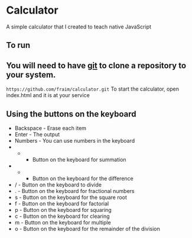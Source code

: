 # Calculator

A simple calculator that I created to teach native JavaScript

## To run

You will need to have [git](https://git-scm.com/) to clone a repository to your system.
--------------------------------------------------------------------
`https://github.com/fraim/calculator.git`
To start the calculator, open index.html and it is at your service

## Using the buttons on the keyboard

* Backspace - Erase each item
* Enter - The output
* Numbers - You can use numbers in the keyboard
* + - Button on the keyboard for summation
* - - Button on the keyboard for the difference 
* / - Button on the keyboard to divide
* . - Button on the keyboard for fractional numbers
* s - Button on the keyboard for the square root
* f - Button on the keyboard for factorial
* p - Button on the keyboard for squaring
* с - Button on the keyboard for clearing
* m - Button on the keyboard for multiple
* o - Button on the keyboard for the remainder of the division
